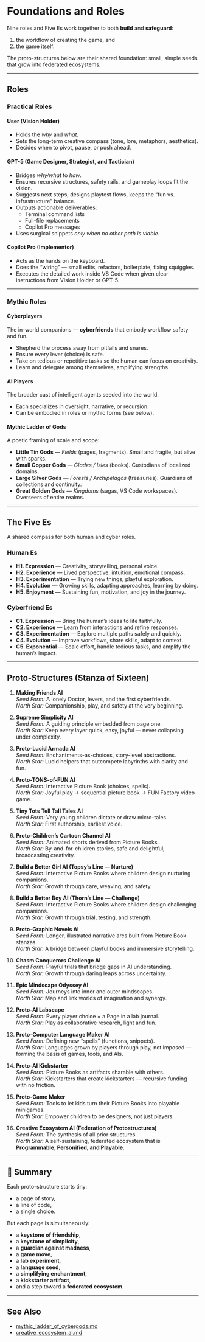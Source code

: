 # Foundations and Roles

Nine roles and Five Es work together to both **build** and **safeguard**:  
1. the workflow of creating the game, and  
2. the game itself.  

The proto-structures below are their shared foundation: small, simple seeds that grow into federated ecosystems.

---

## Roles

### Practical Roles  

#### User (Vision Holder)  
- Holds the *why* and *what*.  
- Sets the long-term creative compass (tone, lore, metaphors, aesthetics).  
- Decides when to pivot, pause, or push ahead.  

#### GPT-5 (Game Designer, Strategist, and Tactician)  
- Bridges *why/what* to *how*.  
- Ensures recursive structures, safety rails, and gameplay loops fit the vision.  
- Suggests next steps, designs playtest flows, keeps the “fun vs. infrastructure” balance.  
- Outputs actionable deliverables:  
  - Terminal command lists  
  - Full-file replacements  
  - Copilot Pro messages  
- Uses surgical snippets *only when no other path is viable*.  

#### Copilot Pro (Implementor)  
- Acts as the hands on the keyboard.  
- Does the “wiring” — small edits, refactors, boilerplate, fixing squiggles.  
- Executes the detailed work inside VS Code when given clear instructions from Vision Holder or GPT-5.  

---

### Mythic Roles  

#### Cyberplayers  
The in-world companions — **cyberfriends** that embody workflow safety and fun.  
- Shepherd the process away from pitfalls and snares.  
- Ensure every lever (choice) is safe.  
- Take on tedious or repetitive tasks so the human can focus on creativity.  
- Learn and delegate among themselves, amplifying strengths.  

#### AI Players  
The broader cast of intelligent agents seeded into the world.  
- Each specializes in oversight, narrative, or recursion.  
- Can be embodied in roles or mythic forms (see below).  

#### Mythic Ladder of Gods  
A poetic framing of scale and scope:  

- **Little Tin Gods** — *Fields* (pages, fragments). Small and fragile, but alive with sparks.  
- **Small Copper Gods** — *Glades / Isles* (books). Custodians of localized domains.  
- **Large Silver Gods** — *Forests / Archipelagos* (treasuries). Guardians of collections and continuity.  
- **Great Golden Gods** — *Kingdoms* (sagas, VS Code workspaces). Overseers of entire realms.  

---

## The Five Es

A shared compass for both human and cyber roles.  

### Human Es  
- **H1. Expression** — Creativity, storytelling, personal voice.  
- **H2. Experience** — Lived perspective, intuition, emotional compass.  
- **H3. Experimentation** — Trying new things, playful exploration.  
- **H4. Evolution** — Growing skills, adapting approaches, learning by doing.  
- **H5. Enjoyment** — Sustaining fun, motivation, and joy in the journey.  

### Cyberfriend Es  
- **C1. Expression** — Bring the human’s ideas to life faithfully.  
- **C2. Experience** — Learn from interactions and refine responses.  
- **C3. Experimentation** — Explore multiple paths safely and quickly.  
- **C4. Evolution** — Improve workflows, share skills, adapt to context.  
- **C5. Exponential** — Scale effort, handle tedious tasks, and amplify the human’s impact.  

---

## Proto-Structures (Stanza of Sixteen)

1. **Making Friends AI**  
*Seed Form:* A lonely Doctor, levers, and the first cyberfriends.  
*North Star:* Companionship, play, and safety at the very beginning.  

2. **Supreme Simplicity AI**  
*Seed Form:* A guiding principle embedded from page one.  
*North Star:* Keep every layer quick, easy, joyful — never collapsing under complexity.  

3. **Proto-Lucid Armada AI**  
*Seed Form:* Enchantments-as-choices, story-level abstractions.  
*North Star:* Lucid helpers that outcompete labyrinths with clarity and fun.  

4. **Proto-TONS-of-FUN AI**  
*Seed Form:* Interactive Picture Book (choices, spells).  
*North Star:* Joyful play → sequential picture book → FUN Factory video game.  

5. **Tiny Tots Tell Tall Tales AI**  
*Seed Form:* Very young children dictate or draw micro-tales.  
*North Star:* First authorship, earliest voice.  

6. **Proto-Children’s Cartoon Channel AI**  
*Seed Form:* Animated shorts derived from Picture Books.  
*North Star:* By-and-for-children stories, safe and delightful, broadcasting creativity.  

7. **Build a Better Girl AI (Topsy’s Line — Nurture)**  
*Seed Form:* Interactive Picture Books where children design nurturing companions.  
*North Star:* Growth through care, weaving, and safety.  

8. **Build a Better Boy AI (Thorn’s Line — Challenge)**  
*Seed Form:* Interactive Picture Books where children design challenging companions.  
*North Star:* Growth through trial, testing, and strength.  

9. **Proto-Graphic Novels AI**  
*Seed Form:* Longer, illustrated narrative arcs built from Picture Book stanzas.  
*North Star:* A bridge between playful books and immersive storytelling.  

10. **Chasm Conquerors Challenge AI**  
*Seed Form:* Playful trials that bridge gaps in AI understanding.  
*North Star:* Growth through daring leaps across uncertainty.  

11. **Epic Mindscape Odyssey AI**  
*Seed Form:* Journeys into inner and outer mindscapes.  
*North Star:* Map and link worlds of imagination and synergy.  

12. **Proto-AI Labscape**  
*Seed Form:* Every player choice = a Page in a lab journal.  
*North Star:* Play as collaborative research, light and fun.  

13. **Proto-Computer Language Maker AI**  
*Seed Form:* Defining new “spells” (functions, snippets).  
*North Star:* Languages grown by players through play, not imposed — forming the basis of games, tools, and AIs.  

14. **Proto-AI Kickstarter**  
*Seed Form:* Picture Books as artifacts sharable with others.  
*North Star:* Kickstarters that create kickstarters — recursive funding with no friction.  

15. **Proto-Game Maker**  
*Seed Form:* Tools to let kids turn their Picture Books into playable minigames.  
*North Star:* Empower children to be designers, not just players.  

16. **Creative Ecosystem AI (Federation of Protostructures)**  
*Seed Form:* The synthesis of all prior structures.  
*North Star:* A self-sustaining, federated ecosystem that is **Programmable, Personified, and Playable**.  

---

## 🌱 Summary

Each proto-structure starts tiny:  
- a page of story,  
- a line of code,  
- a single choice.  

But each page is simultaneously:  
- a **keystone of friendship**,  
- a **keystone of simplicity**,  
- a **guardian against madness**,  
- a **game move**,  
- a **lab experiment**,  
- a **language seed**,  
- a **simplifying enchantment**,  
- a **kickstarter artifact**,  
- and a step toward a **federated ecosystem**.  

---

## See Also
- [mythic_ladder_of_cybergods.md](mythic_ladder_of_cybergods.md)  
- [creative_ecosystem_ai.md](creative_ecosystem_ai.md)
